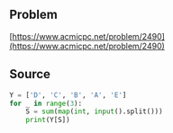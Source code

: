 ## Problem

[https://www.acmicpc.net/problem/2490](https://www.acmicpc.net/problem/2490)

## Source

```py
Y = ['D', 'C', 'B', 'A', 'E']
for _ in range(3):
    S = sum(map(int, input().split()))
    print(Y[S])
```